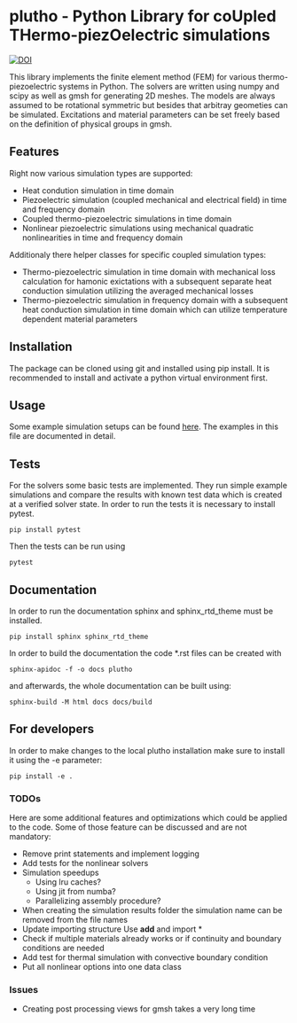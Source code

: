 # plutho - Python Library for coUpled THermo-piezOelectric simulations

[![DOI](https://zenodo.org/badge/997346473.svg)](https://zenodo.org/badge/latestdoi/997346473)

This library implements the finite element method (FEM) for various
thermo-piezoelectric systems in Python.
The solvers are written using numpy and scipy as well as gmsh for generating
2D meshes.
The models are always assumed to be rotational symmetric but besides that
arbitray geometies can be simulated.
Excitations and material parameters can be set freely based on the definition
of physical groups in gmsh.

## Features

Right now various simulation types are supported:
- Heat condution simulation in time domain
- Piezoelectric simulation (coupled mechanical and electrical field) in
  time and frequency domain
- Coupled thermo-piezoelectric simulations in time domain
- Nonlinear piezoelectric simulations using mechanical quadratic nonlinearities
  in time and frequency domain

Additionaly there helper classes for specific coupled simulation types:
- Thermo-piezoelectric simulation in time domain with mechanical loss
  calculation for hamonic exictations with a subsequent separate heat
  conduction simulation utilizing the averaged mechanical losses
- Thermo-piezoelectric simulation in frequency domain with a subsequent
  heat conduction simulation in time domain which can utilize temperature
  dependent material parameters

## Installation

The package can be cloned using git and installed using pip install. It is
recommended to install and activate a python virtual environment first.

## Usage

Some example simulation setups can be found [here](scripts/basic_example.py).
The examples in this file are documented in detail.

## Tests

For the solvers some basic tests are implemented. They run simple example
simulations and compare the results with known test data which is created
at a verified solver state.
In order to run the tests it is necessary to install pytest.
```console
pip install pytest
```
Then the tests can be run using
```console
pytest
```

## Documentation

In order to run the documentation sphinx and sphinx_rtd_theme must be
installed.
```console
pip install sphinx sphinx_rtd_theme
```
In order to build the documentation the code *.rst files can be created with
```console
sphinx-apidoc -f -o docs plutho
```
and afterwards, the whole documentation can be built using:
```console
sphinx-build -M html docs docs/build
```

## For developers

In order to make changes to the local plutho installation make sure to
install it using the -e parameter:
```console
pip install -e .
```

### TODOs

Here are some additional features and optimizations which could be applied to
the code. Some of those feature can be discussed and are not mandatory:
- Remove print statements and implement logging
- Add tests for the nonlinear solvers
- Simulation speedups
  - Using lru caches?
  - Using jit from numba?
  - Parallelizing assembly procedure?
- When creating the simulation results folder the simulation name can be
  removed from the file names
- Update importing structure Use __add__ and import *
- Check if multiple materials already works or if continuity and boundary
  conditions are needed
- Add test for thermal simulation with convective boundary condition
- Put all nonlinear options into one data class

### Issues

- Creating post processing views for gmsh takes a very long time
